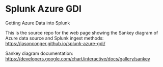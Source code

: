# Splunk Azure GDI
Getting Azure Data into Splunk

This is the source repo for the web page showing the Sankey diagram of Azure data source and Splunk ingest methods:
https://jasonconger.github.io/splunk-azure-gdi/

Sankey diagram documentation:
https://developers.google.com/chart/interactive/docs/gallery/sankey
